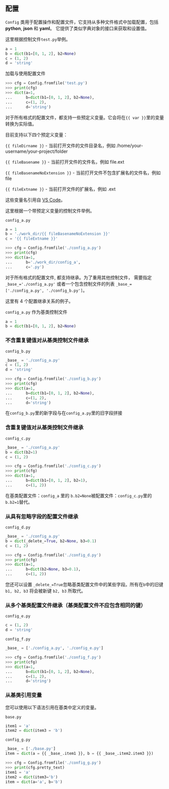 ## 配置

`Config` 类用于配置操作和配置文件，它支持从多种文件格式中加载配置，包括 **python**, **json** 和 **yaml**。
它提供了类似字典对象的接口来获取和设置值。

这里根据控制文件`test.py`举例。

```python
a = 1
b = dict(b1=[0, 1, 2], b2=None)
c = (1, 2)
d = 'string'
```

加载与使用配置文件

```python
>>> cfg = Config.fromfile('test.py')
>>> print(cfg)
>>> dict(a=1,
...      b=dict(b1=[0, 1, 2], b2=None),
...      c=(1, 2),
...      d='string')
```

对于所有格式的配置文件，都支持一些预定义变量。它会将在`{{ var }}`里的变量转换为实际值。

目前支持以下四个预定义变量：


`{{ fileDirname }}` - 当前打开文件的文件目录名，例如 /home/your-username/your-project/folder

`{{ fileBasename }}` - 当前打开文件的文件名，例如 file.ext

`{{ fileBasenameNoExtension }}` - 当前打开文件不包含扩展名的文件名，例如 file

`{{ fileExtname }}` - 当前打开文件的扩展名，例如 .ext

这些变量名引用自 [VS Code](https://code.visualstudio.com/docs/editor/variables-reference)。

这里根据一个带预定义变量的控制文件举例。

`config_a.py`
```python
a = 1
b = './work_dir/{{ fileBasenameNoExtension }}'
c = '{{ fileExtname }}'
```

```python
>>> cfg = Config.fromfile('./config_a.py')
>>> print(cfg)
>>> dict(a=1,
...      b='./work_dir/config_a',
...      c='.py')
```

对于所有格式的配置文件, 都支持继承。为了重用其他控制文件，
需要指定 `_base_='./config_a.py'` 或者一个包含控制文件的列表 `_base_=['./config_a.py', './config_b.py']`。

这里有 4 个配置继承关系的例子。

`config_a.py` 作为基类控制文件

```python
a = 1
b = dict(b1=[0, 1, 2], b2=None)
```
### 不含重复键值对从基类控制文件继承

`config_b.py`

```python
_base_ = './config_a.py'
c = (1, 2)
d = 'string'
```

```python
>>> cfg = Config.fromfile('./config_b.py')
>>> print(cfg)
>>> dict(a=1,
...      b=dict(b1=[0, 1, 2], b2=None),
...      c=(1, 2),
...      d='string')
```
在`config_b.py`里的新字段与在`config_a.py`里的旧字段拼接

### 含重复键值对从基类控制文件继承

`config_c.py`

```python
_base_ = './config_a.py'
b = dict(b2=1)
c = (1, 2)
```

```python
>>> cfg = Config.fromfile('./config_c.py')
>>> print(cfg)
>>> dict(a=1,
...      b=dict(b1=[0, 1, 2], b2=1),
...      c=(1, 2))
```

 在基类配置文件：`config_a` 里的 `b.b2=None`被配置文件：`config_c.py`里的 `b.b2=1`替代。

### 从具有忽略字段的配置文件继承

`config_d.py`

```python
_base_ = './config_a.py'
b = dict(_delete_=True, b2=None, b3=0.1)
c = (1, 2)
```

```python
>>> cfg = Config.fromfile('./config_d.py')
>>> print(cfg)
>>> dict(a=1,
...      b=dict(b2=None, b3=0.1),
...      c=(1, 2))
```

您还可以设置 `_delete_=True`忽略基类配置文件中的某些字段。所有在`b`中的旧键 `b1, b2, b3` 将会被新键 `b2, b3` 所取代。

### 从多个基类配置文件继承（基类配置文件不应包含相同的键）

`config_e.py`

```python
c = (1, 2)
d = 'string'
```

`config_f.py`

```python
_base_ = ['./config_a.py', './config_e.py']
```

```python
>>> cfg = Config.fromfile('./config_f.py')
>>> print(cfg)
>>> dict(a=1,
...      b=dict(b1=[0, 1, 2], b2=None),
...      c=(1, 2),
...      d='string')
```

### 从基类引用变量

您可以使用以下语法引用在基类中定义的变量。

`base.py`

```python
item1 = 'a'
item2 = dict(item3 = 'b')
```

`config_g.py`

```python
_base_ = ['./base.py']
item = dict(a = {{ _base_.item1 }}, b = {{ _base_.item2.item3 }})
```

```python
>>> cfg = Config.fromfile('./config_g.py')
>>> print(cfg.pretty_text)
item1 = 'a'
item2 = dict(item3='b')
item = dict(a='a', b='b')
```




















